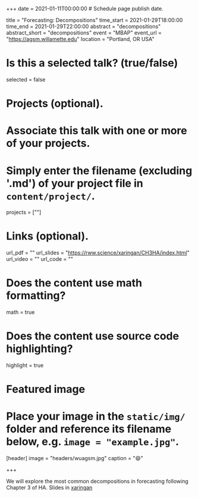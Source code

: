 +++
date = 2021-01-11T00:00:00  # Schedule page publish date.

title = "Forecasting: Decompositions"
time_start = 2021-01-29T18:00:00
time_end = 2021-01-29T22:00:00
abstract = "decompositions"
abstract_short = "decompositions"
event = "MBAP"
event_url = "https://agsm.willamette.edu"
location = "Portland, OR USA"

# Is this a selected talk? (true/false)
selected = false

# Projects (optional).
#   Associate this talk with one or more of your projects.
#   Simply enter the filename (excluding '.md') of your project file in `content/project/`.
projects = [""]

# Links (optional).
url_pdf = ""
url_slides = "https://rww.science/xaringan/CH3HA/index.html"
url_video = ""
url_code = ""

# Does the content use math formatting?
math = true

# Does the content use source code highlighting?
highlight = true

# Featured image
# Place your image in the `static/img/` folder and reference its filename below, e.g. `image = "example.jpg"`.
[header]
image = "headers/wuagsm.jpg"
caption = ":smile:"

+++

We will explore the most common decompositions in forecasting following Chapter 3 of HA.  Slides in [xaringan](https://rww.science/xaringan/CH3HA/index.html)
